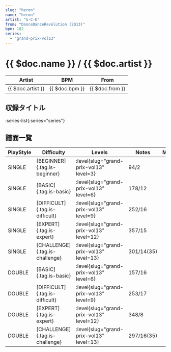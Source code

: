 ```yaml
---
slug: "heron"
name: "heron"
artist: "S-C-U"
from: "DanceDanceRevolution (2013)"
bpm: 182
series:
  - "grand-prix-vol13"
---
```


# {{ $doc.name }} / {{ $doc.artist }}

|Artist|BPM|From|
|------|---|----|
|{{ $doc.artist }}|{{ $doc.bpm }}|{{ $doc.from }}|

## 収録タイトル

:series-list{:series="series"}

## 譜面一覧

|PlayStyle|Difficulty|Levels|Notes|Movie|
|---------|----------|------|-----|-----|
|SINGLE|[BEGINNER]{.tag.is-beginner}|<div class="field is-grouped is-grouped-multiline"> :level{slug="grand-prix-vol13" level=3}</div>|94/2||
|SINGLE|[BASIC]{.tag.is-basic}|<div class="field is-grouped is-grouped-multiline"> :level{slug="grand-prix-vol13" level=6}</div>|178/12||
|SINGLE|[DIFFICULT]{.tag.is-difficult}|<div class="field is-grouped is-grouped-multiline"> :level{slug="grand-prix-vol13" level=9}</div>|252/16||
|SINGLE|[EXPERT]{.tag.is-expert}|<div class="field is-grouped is-grouped-multiline"> :level{slug="grand-prix-vol13" level=12}</div>|357/15||
|SINGLE|[CHALLENGE]{.tag.is-challenge}|<div class="field is-grouped is-grouped-multiline"> :level{slug="grand-prix-vol13" level=13}</div>|301/14(35)||
|DOUBLE|[BASIC]{.tag.is-basic}|<div class="field is-grouped is-grouped-multiline"> :level{slug="grand-prix-vol13" level=6}</div>|157/16||
|DOUBLE|[DIFFICULT]{.tag.is-difficult}|<div class="field is-grouped is-grouped-multiline"> :level{slug="grand-prix-vol13" level=9}</div>|253/17||
|DOUBLE|[EXPERT]{.tag.is-expert}|<div class="field is-grouped is-grouped-multiline"> :level{slug="grand-prix-vol13" level=12}</div>|348/8||
|DOUBLE|[CHALLENGE]{.tag.is-challenge}|<div class="field is-grouped is-grouped-multiline"> :level{slug="grand-prix-vol13" level=13}</div>|297/16(35)||

